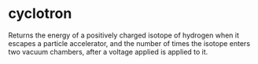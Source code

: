 # cyclotron
Returns the energy of a positively charged isotope of hydrogen when it escapes a particle accelerator, and the number of times the isotope enters two vacuum chambers, after a voltage applied is applied to it.
